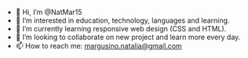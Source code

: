 - 👋 Hi, I’m @NatMar15
- 👀 I’m interested in education, technology, languages and learning.
- 🌱 I’m currently learning responsive web design (CSS and HTML). 
- 💞️ I’m looking to collaborate on new project and learn more every day. 
- 📫 How to reach me: margusino.natalia@gmail.com

<!---
NatMar15/NatMar15 is a ✨ special ✨ repository because its `README.md` (this file) appears on your GitHub profile.
You can click the Preview link to take a look at your changes.
--->

